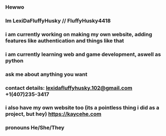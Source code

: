 ### Hewwo

### Im LexiDaFluffyHusky // FluffyHusky4418

### i am currently working on making my own website, adding features like authentication and things like that

### i am currently learning web and game development, aswell as python

### ask me about anything you want

### contact details: lexidafluffyhusky.102@gmail.com +1(407)235-3417

### i also have my own website too (its a pointless thing i did as a project, but hey) https://kaycehe.com

### pronouns He/She/They

